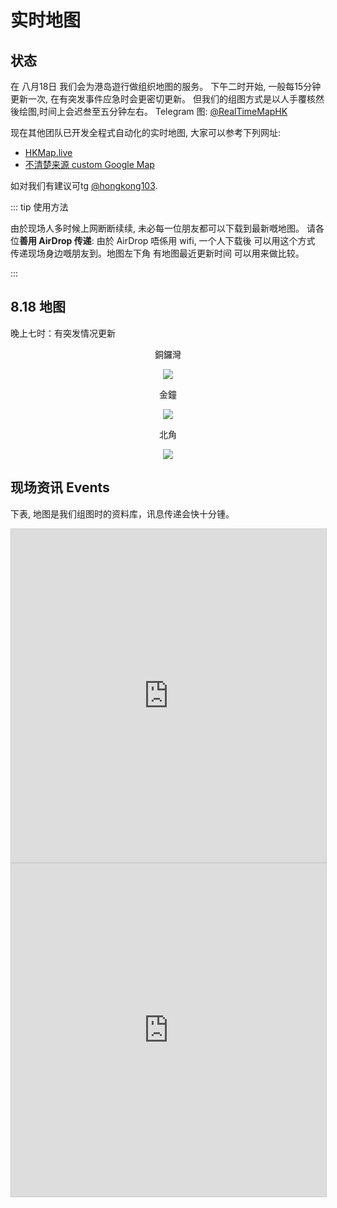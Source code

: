 # 实时地图

## 状态

在 八月18日 我们会为港岛遊行做组织地图的服务。 下午二时开始, 一般每15分钟更新一次, 在有突发事件应急时会更密切更新。 但我们的组图方式是以人手覆核然後绘图,时间上会迟叁至五分钟左右。 Telegram 图: [@RealTimeMapHK](https://t.me/RealTimeMapHK)

现在其他团队已开发全程式自动化的实时地图, 大家可以参考下列网址:

* [HKMap.live](https://hkmap.live/)
* [不清楚来源 custom Google Map](https://www.google.com/maps/d/viewer?mid=1oirckYcAXB-6S2W-oMDN6uKSd8s4sy5l)

如对我们有建议可tg [@hongkong103](https://t.me/hongkong103).

<!-- ::: warning 蒐集资料

想帮手蒐集资料嘅朋友,可以加入我哋嘅[公开tg group](https://t.me/map728)。 我哋同时亦会监察live频道以及其他tg组。

::: -->

::: tip 使用方法

由於现场人多时候上网断断续续, 未必每一位朋友都可以下载到最新嘅地图。  请各位**善用 AirDrop 传递**:  由於 AirDrop 唔係用 wifi, 一个人下载後 可以用这个方式 传递现场身边嘅朋友到。地图左下角 有地图最近更新时间 可以用来做比较。

:::

## 8.18 地图

晚上七时：有突发情况更新

<center>

銅鑼灣

![](https://live.staticflickr.com/65535/48558444661_dfac90cf96_o_d.jpg)

金鐘

![](https://live.staticflickr.com/65535/48564419586_6a4a183fbf_o_d.jpg)

北角

![](https://live.staticflickr.com/65535/48564163196_10de3971c9_o_d.jpg)

</center>

<!-- ![](/YTM-16.5-full.png) -->

<!-- ![](https://live.staticflickr.com/65535/48384696931_6932aac88f_b.jpg) -->

## 现场资讯 Events

下表, 地图是我们组图时的资料库，讯息传递会快十分锺。

<iframe class="airtable-embed" src="https://airtable.com/embed/shrU8AuL0XtX24pIf?backgroundColor=cyanLight&viewControls=on" frameborder="0" onmousewheel="" width="100%" height="533" style="background: transparent; border: 1px solid #ccc;"></iframe>

<iframe class="airtable-embed" src="https://airtable.com/embed/shrZw3gI6aGunu099?backgroundColor=cyanLight" frameborder="0" onmousewheel="" width="100%" height="533" style="background: transparent; border: 1px solid #ccc;"></iframe>

<!-- <Foldable> -->

<!-- 座标地点可参考[空白地图](/721-blank.jpg)。  如要事先列印, 可用[这PDF档案](/721-blank.pdf)。 -->
<!-- 
| 时间  |  地区  |      座标      |                 地点                 | 事项                                             |
|:-----:|:------:|:--------------:|:------------------------------------:|:-------------------------------------------------|
|       |        |                |                                      |                                                  |
|       |        |                |                                      |                                                  |
|       |        |                |                                      |                                                  |
|       |        |                |                                      |                                                  | -->
